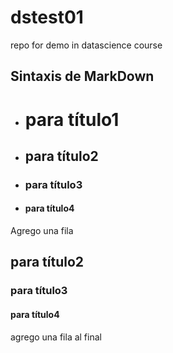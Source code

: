 # dstest01
repo for demo in datascience course
## Sintaxis de MarkDown
* # para título1
* ## para título2
* ### para título3
* #### para título4

Agrego una fila

## para título2
### para título3
#### para título4

agrego una fila al final
